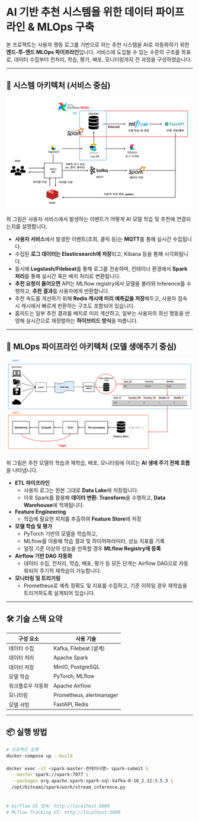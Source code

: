 # AI 기반 추천 시스템을 위한 데이터 파이프라인 & MLOps 구축

본 프로젝트는 사용자 행동 로그를 기반으로 하는 추천 시스템을 AI로 자동화하기 위한 **엔드-투-엔드 MLOps 파이프라인**입니다. 서비스에 도입될 수 있는 수준의 구조를 목표로, 데이터 수집부터 전처리, 학습, 평가, 배포, 모니터링까지 전 과정을 구성하였습니다.

---

## 🔧 시스템 아키텍처 (서비스 중심)

<p align="center">
  <img src="images/system-architecture.png" alt="system-architecture" width="1000"/>
</p>

위 그림은 사용자 서비스에서 발생하는 이벤트가 어떻게 AI 모델 학습 및 추천에 연결되는지를 설명합니다.

- **사용자 서비스**에서 발생한 이벤트(조회, 클릭 등)는 **MQTT**를 통해 실시간 수집됩니다.
- 수집된 **로그 데이터는 Elasticsearch에 저장**되고, Kibana 등을 통해 시각화됩니다.
- 동시에 **Logstash/Filebeat**를 통해 로그를 전송하며, 컨테이너 환경에서 **Spark 처리**를 통해 실시간 혹은 배치 처리로 변환됩니다.
- **추천 요청이 들어오면** API는 MLflow registry에서 모델을 불러와 Inference를 수행하고, **추천 결과**를 사용자에게 반환합니다.
- 추천 속도를 개선하기 위해 **Redis 캐시에 미리 예측값을 저장**해두고, 사용자 접속 시 캐시에서 빠르게 반환하는 구조도 포함되어 있습니다.
- 홈피드는 일부 추천 결과를 배치로 미리 계산하고, 일부는 사용자의 최신 행동을 반영해 실시간으로 재정렬하는 **하이브리드 방식**을 따릅니다.

---

## 🧠 MLOps 파이프라인 아키텍처 (모델 생애주기 중심)

<p align="center">
  <img src="images/mlops-architecture.png" alt="mlops-architecture" width="1000"/>
</p>

위 그림은 추천 모델의 학습과 재학습, 배포, 모니터링에 이르는 **AI 생애 주기 전체 흐름**을 나타냅니다.

- **ETL 파이프라인**
  - 사용자 로그는 원본 그대로 **Data Lake**에 저장됩니다.
  - 이후 Spark를 활용해 **데이터 변환: Transform**을 수행하고, **Data Warehouse**에 적재됩니다.
- **Feature Engineering**
  - 학습에 필요한 피처를 추출하여 **Feature Store**에 저장
- **모델 학습 및 평가**
  - PyTorch 기반의 모델을 학습하고,
  - MLflow를 이용해 학습 결과 및 하이퍼파라미터, 성능 지표를 기록
  - 일정 기준 이상의 성능을 만족할 경우 **MLflow Registry에 등록**
- **Airflow 기반 DAG 자동화**
  - 데이터 수집, 전처리, 학습, 배포, 평가 등 모든 단계는 Airflow DAG으로 자동화되어 주기적 재학습이 가능합니다.
- **모니터링 및 트리거링**
  - Prometheus로 예측 정확도 및 지표를 수집하고, 기준 이하일 경우 재학습을 트리거하도록 설계되어 있습니다.

---

## 🛠 기술 스택 요약

| 구성 요소 | 사용 기술 |
|-----------|-----------|
| 데이터 수집 | Kafka, Filebeat (설계) |
| 데이터 처리 | Apache Spark |
| 데이터 저장 | MinIO, PostgreSQL |
| 모델 학습 | PyTorch, MLflow |
| 워크플로우 자동화 | Apache Airflow |
| 모니터링 | Prometheus, alertmanager |
| 모델 서빙 | FastAPI, Redis |

---

## 📦 실행 방법

```bash
# 프로젝트 실행
docker-compose up --build

docker exec -it <spark-master-컨테이너명> spark-submit \
  --master spark://spark:7077 \
  --packages org.apache.spark:spark-sql-kafka-0-10_2.12:3.5.3 \
  /opt/bitnami/spark/work/stream_inference.py


# Airflow UI 접속: http://localhost:8080
# MLflow Tracking UI: http://localhost:5000
```
